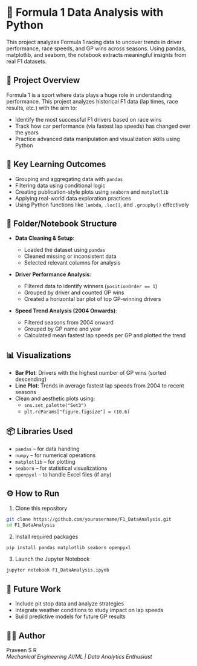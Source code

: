 
# 🏁 Formula 1 Data Analysis with Python

This project analyzes Formula 1 racing data to uncover trends in driver performance, race speeds, and GP wins across seasons. Using pandas, matplotlib, and seaborn, the notebook extracts meaningful insights from real F1 datasets.

## 🚀 Project Overview

Formula 1 is a sport where data plays a huge role in understanding performance. This project analyzes historical F1 data (lap times, race results, etc.) with the aim to:

- Identify the most successful F1 drivers based on race wins
- Track how car performance (via fastest lap speeds) has changed over the years
- Practice advanced data manipulation and visualization skills using Python

## 🧠 Key Learning Outcomes

- Grouping and aggregating data with `pandas`
- Filtering data using conditional logic
- Creating publication-style plots using `seaborn` and `matplotlib`
- Applying real-world data exploration practices
- Using Python functions like `lambda`, `.loc[]`, and `.groupby()` effectively

## 📁 Folder/Notebook Structure

- **Data Cleaning & Setup**:
  - Loaded the dataset using `pandas`
  - Cleaned missing or inconsistent data
  - Selected relevant columns for analysis

- **Driver Performance Analysis**:
  - Filtered data to identify winners (`positionOrder == 1`)
  - Grouped by driver and counted GP wins
  - Created a horizontal bar plot of top GP-winning drivers

- **Speed Trend Analysis (2004 Onwards)**:
  - Filtered seasons from 2004 onward
  - Grouped by GP name and year
  - Calculated mean fastest lap speeds per GP and plotted the trend

## 📊 Visualizations

- **Bar Plot**: Drivers with the highest number of GP wins (sorted descending)
- **Line Plot**: Trends in average fastest lap speeds from 2004 to recent seasons
- Clean and aesthetic plots using:
  - `sns.set_palette("Set3")`
  - `plt.rcParams["figure.figsize"] = (10,6)`

## 📦 Libraries Used

- `pandas` – for data handling
- `numpy` – for numerical operations
- `matplotlib` – for plotting
- `seaborn` – for statistical visualizations
- `openpyxl` – to handle Excel files (if any)

## ⚙️ How to Run

1. Clone this repository

```bash
git clone https://github.com/yourusername/F1_DataAnalysis.git
cd F1_DataAnalysis
```

2. Install required packages

```bash
pip install pandas matplotlib seaborn openpyxl
```

3. Launch the Jupyter Notebook

```bash
jupyter notebook F1_DataAnalysis.ipynb
```


## 📌 Future Work

- Include pit stop data and analyze strategies
- Integrate weather conditions to study impact on lap speeds
- Build predictive models for future GP results

## 👨‍💻 Author

Praveen S R  
*Mechanical Engineering  AI/ML | Data Analytics Enthusiast*

